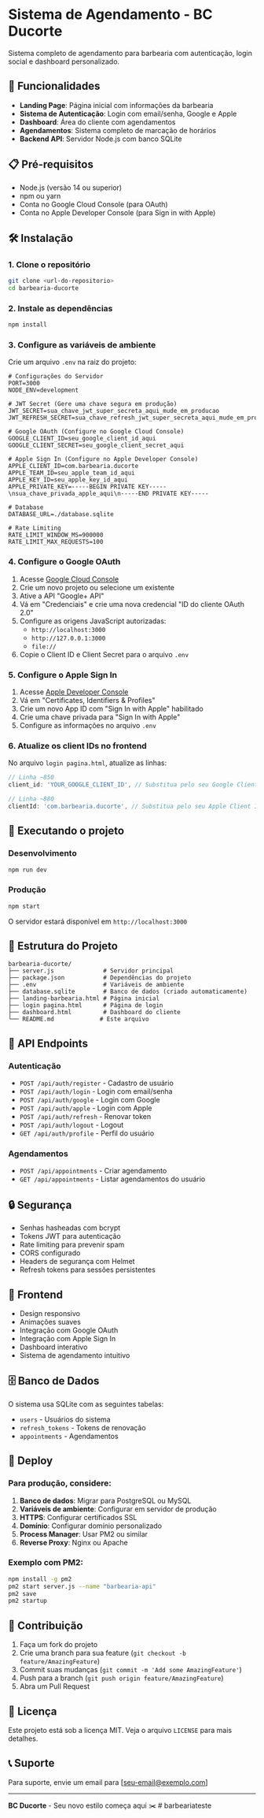 # Sistema de Agendamento - BC Ducorte

Sistema completo de agendamento para barbearia com autenticação, login social e dashboard personalizado.

## 🚀 Funcionalidades

- **Landing Page**: Página inicial com informações da barbearia
- **Sistema de Autenticação**: Login com email/senha, Google e Apple
- **Dashboard**: Área do cliente com agendamentos
- **Agendamentos**: Sistema completo de marcação de horários
- **Backend API**: Servidor Node.js com banco SQLite

## 📋 Pré-requisitos

- Node.js (versão 14 ou superior)
- npm ou yarn
- Conta no Google Cloud Console (para OAuth)
- Conta no Apple Developer Console (para Sign in with Apple)

## 🛠️ Instalação

### 1. Clone o repositório
```bash
git clone <url-do-repositorio>
cd barbearia-ducorte
```

### 2. Instale as dependências
```bash
npm install
```

### 3. Configure as variáveis de ambiente
Crie um arquivo `.env` na raiz do projeto:

```env
# Configurações do Servidor
PORT=3000
NODE_ENV=development

# JWT Secret (Gere uma chave segura em produção)
JWT_SECRET=sua_chave_jwt_super_secreta_aqui_mude_em_producao
JWT_REFRESH_SECRET=sua_chave_refresh_jwt_super_secreta_aqui_mude_em_producao

# Google OAuth (Configure no Google Cloud Console)
GOOGLE_CLIENT_ID=seu_google_client_id_aqui
GOOGLE_CLIENT_SECRET=seu_google_client_secret_aqui

# Apple Sign In (Configure no Apple Developer Console)
APPLE_CLIENT_ID=com.barbearia.ducorte
APPLE_TEAM_ID=seu_apple_team_id_aqui
APPLE_KEY_ID=seu_apple_key_id_aqui
APPLE_PRIVATE_KEY=-----BEGIN PRIVATE KEY-----\nsua_chave_privada_apple_aqui\n-----END PRIVATE KEY-----

# Database
DATABASE_URL=./database.sqlite

# Rate Limiting
RATE_LIMIT_WINDOW_MS=900000
RATE_LIMIT_MAX_REQUESTS=100
```

### 4. Configure o Google OAuth

1. Acesse [Google Cloud Console](https://console.cloud.google.com/)
2. Crie um novo projeto ou selecione um existente
3. Ative a API "Google+ API"
4. Vá em "Credenciais" e crie uma nova credencial "ID do cliente OAuth 2.0"
5. Configure as origens JavaScript autorizadas:
   - `http://localhost:3000`
   - `http://127.0.0.1:3000`
   - `file://`
6. Copie o Client ID e Client Secret para o arquivo `.env`

### 5. Configure o Apple Sign In

1. Acesse [Apple Developer Console](https://developer.apple.com/)
2. Vá em "Certificates, Identifiers & Profiles"
3. Crie um novo App ID com "Sign In with Apple" habilitado
4. Crie uma chave privada para "Sign In with Apple"
5. Configure as informações no arquivo `.env`

### 6. Atualize os client IDs no frontend

No arquivo `login pagina.html`, atualize as linhas:

```javascript
// Linha ~850
client_id: 'YOUR_GOOGLE_CLIENT_ID', // Substitua pelo seu Google Client ID

// Linha ~880
clientId: 'com.barbearia.ducorte', // Substitua pelo seu Apple Client ID
```

## 🚀 Executando o projeto

### Desenvolvimento
```bash
npm run dev
```

### Produção
```bash
npm start
```

O servidor estará disponível em `http://localhost:3000`

## 📁 Estrutura do Projeto

```
barbearia-ducorte/
├── server.js              # Servidor principal
├── package.json           # Dependências do projeto
├── .env                   # Variáveis de ambiente
├── database.sqlite        # Banco de dados (criado automaticamente)
├── landing-barbearia.html # Página inicial
├── login pagina.html      # Página de login
├── dashboard.html         # Dashboard do cliente
└── README.md             # Este arquivo
```

## 🔧 API Endpoints

### Autenticação
- `POST /api/auth/register` - Cadastro de usuário
- `POST /api/auth/login` - Login com email/senha
- `POST /api/auth/google` - Login com Google
- `POST /api/auth/apple` - Login com Apple
- `POST /api/auth/refresh` - Renovar token
- `POST /api/auth/logout` - Logout
- `GET /api/auth/profile` - Perfil do usuário

### Agendamentos
- `POST /api/appointments` - Criar agendamento
- `GET /api/appointments` - Listar agendamentos do usuário

## 🔒 Segurança

- Senhas hasheadas com bcrypt
- Tokens JWT para autenticação
- Rate limiting para prevenir spam
- CORS configurado
- Headers de segurança com Helmet
- Refresh tokens para sessões persistentes

## 🎨 Frontend

- Design responsivo
- Animações suaves
- Integração com Google OAuth
- Integração com Apple Sign In
- Dashboard interativo
- Sistema de agendamento intuitivo

## 🗄️ Banco de Dados

O sistema usa SQLite com as seguintes tabelas:

- `users` - Usuários do sistema
- `refresh_tokens` - Tokens de renovação
- `appointments` - Agendamentos

## 🚀 Deploy

### Para produção, considere:

1. **Banco de dados**: Migrar para PostgreSQL ou MySQL
2. **Variáveis de ambiente**: Configurar em servidor de produção
3. **HTTPS**: Configurar certificados SSL
4. **Domínio**: Configurar domínio personalizado
5. **Process Manager**: Usar PM2 ou similar
6. **Reverse Proxy**: Nginx ou Apache

### Exemplo com PM2:
```bash
npm install -g pm2
pm2 start server.js --name "barbearia-api"
pm2 save
pm2 startup
```

## 🤝 Contribuição

1. Faça um fork do projeto
2. Crie uma branch para sua feature (`git checkout -b feature/AmazingFeature`)
3. Commit suas mudanças (`git commit -m 'Add some AmazingFeature'`)
4. Push para a branch (`git push origin feature/AmazingFeature`)
5. Abra um Pull Request

## 📝 Licença

Este projeto está sob a licença MIT. Veja o arquivo `LICENSE` para mais detalhes.

## 📞 Suporte

Para suporte, envie um email para [seu-email@exemplo.com]

---

**BC Ducorte** - Seu novo estilo começa aqui ✂️
#   b a r b e a r i a t e s t e  
 
